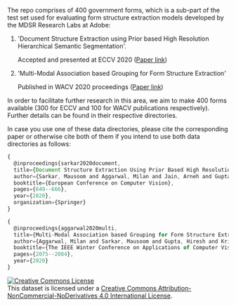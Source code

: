 The repo comprises of 400 government forms, which is a sub-part of the test set used for evaluating form structure extraction models developed by the MDSR Research Labs at Adobe:

1. 'Document Structure Extraction using Prior based High Resolution Hierarchical Semantic Segmentation'.

    Accepted and presented at ECCV 2020 ([Paper link](https://www.ecva.net/papers/eccv_2020/papers_ECCV/papers/123730647.pdf))

2. 'Multi-Modal Association based Grouping for Form Structure Extraction'
    
    Published in WACV 2020 proceedings ([Paper link](https://openaccess.thecvf.com/content_WACV_2020/html/Aggarwal_Multi-Modal_Association_based_Grouping_for_Form_Structure_Extraction_WACV_2020_paper.html))
    
In order to facilitate further research in this area, we aim to make 400 forms available (300 for ECCV and 100 for WACV publications respectively). Further details can be found in their respective directories.

In case you use one of these data directories, please cite the corresponding paper or otherwise cite both of them if you intend to use both data directories as follows:

```js
{
  @inproceedings{sarkar2020document,
  title={Document Structure Extraction Using Prior Based High Resolution Hierarchical Semantic Segmentation},
  author={Sarkar, Mausoom and Aggarwal, Milan and Jain, Arneh and Gupta, Hiresh and Krishnamurthy, Balaji},
  booktitle={European Conference on Computer Vision},
  pages={649--666},
  year={2020},
  organization={Springer}
}
```

```js
{
  @inproceedings{aggarwal2020multi,
  title={Multi-Modal Association based Grouping for Form Structure Extraction},
  author={Aggarwal, Milan and Sarkar, Mausoom and Gupta, Hiresh and Krishnamurthy, Balaji},
  booktitle={The IEEE Winter Conference on Applications of Computer Vision},
  pages={2075--2084},
  year={2020}
}
``` 


<a rel="license" href="http://creativecommons.org/licenses/by-nc-nd/4.0/"><img alt="Creative Commons License" style="border-width:0" src="https://i.creativecommons.org/l/by-nc-nd/4.0/88x31.png" /></a><br />This dataset is licensed under a <a rel="license" href="http://creativecommons.org/licenses/by-nc-nd/4.0/">Creative Commons Attribution-NonCommercial-NoDerivatives 4.0 International License</a>.
